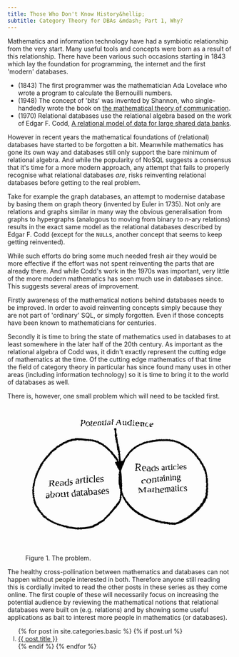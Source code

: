 ```yaml
---
title: Those Who Don't Know History&hellip;
subtitle: Category Theory for DBAs &mdash; Part 1, Why?
---
```


Mathematics and information technology have had a symbiotic relationship from the very start. Many useful tools and concepts were born as a result of this relationship. There have been various such occasions starting in 1843 which lay the foundation for programming, the internet and the first 'modern' databases. 

- (1843) The first programmer was the mathematician Ada Lovelace who wrote a program to calculate the Bernouilli numbers. 
- (1948) The concept of 'bits' was invented by Shannon, who single-handedly wrote the book on [the mathematical theory of communication](https://ieeexplore.ieee.org/document/6773024). 
- (1970) Relational databases use the relational algebra based on the work of Edgar F. Codd, [A relational model of data for large shared data banks](https://dl.acm.org/doi/10.1145/362384.362685). 

However in recent years the mathematical foundations of (relational) databases have started to be forgotten a bit. Meanwhile mathematics has gone its own way and databases still only support the bare minimum of relational algebra. And while the popularity of NoSQL suggests a consensus that it's time for a more modern approach, any attempt that fails to properly recognise what relational databases *are*, risks reinventing relational databases before getting to the real problem.

Take for example the graph databases, an attempt to modernise database by basing them on graph theory (invented by Euler in 1735). Not only are relations and graphs similar in many way the obvious generalisation from graphs to hypergraphs (analogous to moving from binary to $n$-ary relations) results in the exact same model as the relational databases described by Edgar F. Codd (except for the `NULL`s, another concept that seems to keep getting reinvented).

While such efforts do bring some much needed fresh air they would be more effective if the effort was not spent reinventing the parts that are already there. And while Codd's work in the 1970s was important, very little of the more modern mathematics has seen much use in databases since. This suggests several areas of improvement.

Firstly awareness of the mathematical notions behind databases needs to be improved. In order to avoid reinventing concepts simply because they are not part of 'ordinary' SQL, or simply forgotten. Even if those concepts have been known to mathematicians for centuries. 

Secondly it is time to bring the state of mathematics used in databases to at least somewhere in the later half of the 20th century. As important as the relational algebra of Codd was, it didn't exactly represent the cutting edge of mathematics at the time. Of the cutting edge mathematics of that time the field of category theory in particular has since found many uses in other areas (including information technology) so it is time to bring it to the world of databases as well.

There is, however, one small problem which will need to be tackled first. 

<figure>
<svg viewBox="0 0 100 75" xmlns="http://www.w3.org/2000/svg">
<defs>
<filter id="sketch">
    <feTurbulence type="turbulence" baseFrequency="0.01" numOctaves="3" result="noise" />
    <feDisplacementMap in="SourceGraphic" in2="noise" scale="10" xChannelSelector="R" yChannelSelector="G"/>
</filter>
<filter id="blackboard">
    <feFlood flood-color="rgb(255,240,255)" result="background" />
    <feBlend mode="normal" in="SourceGraphic" in2="background" />
    <feComponentTransfer>
        <feFuncR type="table" tableValues="1 0"/>
        <feFuncG type="table" tableValues="1 0"/>
        <feFuncB type="table" tableValues="1 0"/>
    </feComponentTransfer>
</filter>
<marker
      id="arrow"
      viewBox="0 0 10 10"
      refX="8"
      refY="5"
      markerUnits="strokeWidth"
      markerWidth="6" markerHeight="6"
      orient="auto-start-reverse">
      <path d="M 0 0 L 10 5 L 0 10 z" fill="black"/>
</marker>
</defs>
<g style="filter: url(#sketch); font-family: 'Comic Sans MS', 'Comic Sans',cursive;">
<circle cx="25" cy="40" r="23" fill="none" stroke="black"/>
<circle cx="70" cy="40" r="23" fill="none" stroke="black"/>
<line x1="45" y1="12" x2="47.5" y2="35" marker-end="url(#arrow)" stroke="black" />
<text x="45" y="10" style="font-size: 5px;" text-anchor="middle">
Potential Audience
</text>
<text x="25" y="40" style="font-size: 5px;" text-anchor="middle">
<tspan x="25">Reads articles</tspan>
<tspan x="25" dy="1.2em">about databases</tspan>
</text>
<text x="70" y="35" style="font-size: 5px;" text-anchor="middle">
<tspan x="70">Reads articles</tspan>
<tspan x="70" dy="1.2em">containing</tspan>
<tspan x="70" dy="1.2em">Mathematics</tspan>
</text>
</g>
</svg>

Figure 1. The problem.
</figure>

The healthy cross-pollination between mathematics and databases can not happen without people interested in both. Therefore anyone still reading this is cordially invited to read the other posts in these series as they come online. The first couple of these will necessarily focus on increasing the potential audience by reviewing the mathematical notions that relational databases were built on (e.g. relations) and by showing some useful applications as bait to interest more people in mathematics (or databases).

<ol type="I">
  {% for post in site.categories.basic %}
    {% if post.url %}
    <li values="{{ forloop.index }}"><a href="{{ post.url }}">{{ post.title }}</a></li>
    {% endif %}
  {% endfor %}
</ol>
